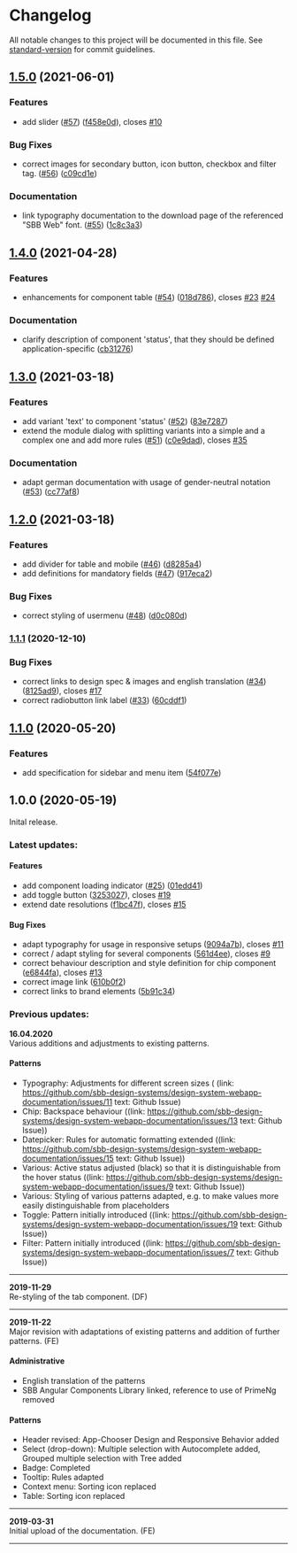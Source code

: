 # Changelog

All notable changes to this project will be documented in this file. See [standard-version](https://github.com/conventional-changelog/standard-version) for commit guidelines.

## [1.5.0](https://github.com/sbb-design-systems/design-system-webapp-documentation/compare/v1.4.0...v1.5.0) (2021-06-01)


### Features

* add slider ([#57](https://github.com/sbb-design-systems/design-system-webapp-documentation/issues/57)) ([f458e0d](https://github.com/sbb-design-systems/design-system-webapp-documentation/commit/f458e0d54a519804e1b0804b1ce66611ec5522f5)), closes [#10](https://github.com/sbb-design-systems/design-system-webapp-documentation/issues/10)


### Bug Fixes

* correct images for secondary button, icon button, checkbox and filter tag. ([#56](https://github.com/sbb-design-systems/design-system-webapp-documentation/issues/56)) ([c09cd1e](https://github.com/sbb-design-systems/design-system-webapp-documentation/commit/c09cd1ef7f7b06befc54f48253730f912f66d2d8))


### Documentation

* link typography documentation to the download page of the referenced "SBB Web" font. ([#55](https://github.com/sbb-design-systems/design-system-webapp-documentation/issues/55)) ([1c8c3a3](https://github.com/sbb-design-systems/design-system-webapp-documentation/commit/1c8c3a3b3574242eb7b17aad0d6c9015ea4a94f2))

## [1.4.0](https://github.com/sbb-design-systems/design-system-webapp-documentation/compare/v1.3.0...v1.4.0) (2021-04-28)


### Features

* enhancements for component table ([#54](https://github.com/sbb-design-systems/design-system-webapp-documentation/issues/54)) ([018d786](https://github.com/sbb-design-systems/design-system-webapp-documentation/commit/018d7862f4d5c3a33d86a7994bf9445394fcd7cb)), closes [#23](https://github.com/sbb-design-systems/design-system-webapp-documentation/issues/23) [#24](https://github.com/sbb-design-systems/design-system-webapp-documentation/issues/24)


### Documentation

* clarify description of component 'status', that they should be defined application-specific ([cb31276](https://github.com/sbb-design-systems/design-system-webapp-documentation/commit/cb312761f7647cadfdcf6166a87898a4a11af0ba))

## [1.3.0](https://github.com/sbb-design-systems/design-system-webapp-documentation/compare/v1.2.0...v1.3.0) (2021-03-18)


### Features

* add variant 'text' to component 'status' ([#52](https://github.com/sbb-design-systems/design-system-webapp-documentation/issues/52)) ([83e7287](https://github.com/sbb-design-systems/design-system-webapp-documentation/commit/83e72875184873af74031e9d8415ae343470a1b2))
* extend the module dialog with splitting variants into a simple and a complex one and add more rules ([#51](https://github.com/sbb-design-systems/design-system-webapp-documentation/issues/51)) ([c0e9dad](https://github.com/sbb-design-systems/design-system-webapp-documentation/commit/c0e9dadcffc7113a6e8bc494e7a7be913fc1d384)), closes [#35](https://github.com/sbb-design-systems/design-system-webapp-documentation/issues/35)


### Documentation
* adapt german documentation with usage of gender-neutral notation ([#53](https://github.com/sbb-design-systems/design-system-webapp-documentation/issues/53)) ([cc77af8](https://github.com/sbb-design-systems/design-system-webapp-documentation/commit/cc77af81d775208fe1831b76da7f012c0597fdda))

## [1.2.0](https://github.com/sbb-design-systems/design-system-webapp-documentation/compare/v1.1.1...v1.2.0) (2021-03-18)


### Features

* add divider for table and mobile ([#46](https://github.com/sbb-design-systems/design-system-webapp-documentation/issues/46)) ([d8285a4](https://github.com/sbb-design-systems/design-system-webapp-documentation/commit/d8285a45d17ab4934e94f77be28f0a22c2bf994e))
* add definitions for mandatory fields ([#47](https://github.com/sbb-design-systems/design-system-webapp-documentation/issues/47)) ([917eca2](https://github.com/sbb-design-systems/design-system-webapp-documentation/commit/917eca27a5c239ee97e394ba397cdb41ac3678dc))


### Bug Fixes

* correct styling of usermenu ([#48](https://github.com/sbb-design-systems/design-system-webapp-documentation/issues/48)) ([d0c080d](https://github.com/sbb-design-systems/design-system-webapp-documentation/commit/d0c080db5b511eac22b3a89dee0c6176e099383f))

### [1.1.1](https://github.com/sbb-design-systems/design-system-webapp-documentation/compare/v1.1.0...v1.1.1) (2020-12-10)


### Bug Fixes

* correct links to design spec & images and english translation ([#34](https://github.com/sbb-design-systems/design-system-webapp-documentation/issues/34)) ([8125ad9](https://github.com/sbb-design-systems/design-system-webapp-documentation/commit/8125ad93cd4ba2f3b5ec71701fed10923e99a8be)), closes [#17](https://github.com/sbb-design-systems/design-system-webapp-documentation/issues/17)
* correct radiobutton link label ([#33](https://github.com/sbb-design-systems/design-system-webapp-documentation/issues/33)) ([60cddf1](https://github.com/sbb-design-systems/design-system-webapp-documentation/commit/60cddf1e5e53d09d2dd49f6f330f097dcd2cae37))

## [1.1.0](https://github.com/sbb-design-systems/design-system-webapp-documentation/compare/v1.0.0...v1.1.0) (2020-05-20)


### Features

* add specification for sidebar and menu item ([54f077e](https://github.com/sbb-design-systems/design-system-webapp-documentation/commit/54f077eb393055102be55ac18e30143adbdcf03f))

## 1.0.0 (2020-05-19)
Inital release.

### Latest updates:

#### Features

* add component loading indicator ([#25](https://github.com/sbb-design-systems/design-system-webapp-documentation/issues/25)) ([01edd41](https://github.com/sbb-design-systems/design-system-webapp-documentation/commit/01edd41813fca7be1040cc982a86ad8e9b6c863d))
* add toggle button ([3253027](https://github.com/sbb-design-systems/design-system-webapp-documentation/commit/3253027a284812cdae0a034657f3b953e42783e0)), closes [#19](https://github.com/sbb-design-systems/design-system-webapp-documentation/issues/19)
* extend date resolutions ([f1bc47f](https://github.com/sbb-design-systems/design-system-webapp-documentation/commit/f1bc47f09b759eded2d7e3d298b3d07769c537af)), closes [#15](https://github.com/sbb-design-systems/design-system-webapp-documentation/issues/15)


#### Bug Fixes

* adapt typography for usage in responsive setups ([9094a7b](https://github.com/sbb-design-systems/design-system-webapp-documentation/commit/9094a7bce1a206eb79761f420073b9a1aeaaacd7)), closes [#11](https://github.com/sbb-design-systems/design-system-webapp-documentation/issues/11)
* correct / adapt styling for several components ([561d4ee](https://github.com/sbb-design-systems/design-system-webapp-documentation/commit/561d4eefd3f3384f5383b9b06014601f728a3e86)), closes [#9](https://github.com/sbb-design-systems/design-system-webapp-documentation/issues/9)
* correct behaviour description and style definition for chip component ([e6844fa](https://github.com/sbb-design-systems/design-system-webapp-documentation/commit/e6844fa529b06ac2d1bc33c084a875e3839476f5)), closes [#13](https://github.com/sbb-design-systems/design-system-webapp-documentation/issues/13)
* correct image link ([610b0f2](https://github.com/sbb-design-systems/design-system-webapp-documentation/commit/610b0f28d96d408914d8bad0064cb53f7f0c9222))
* correct links to brand elements ([5b91c34](https://github.com/sbb-design-systems/design-system-webapp-documentation/commit/5b91c34b1f849f0da3a427ee11198bcae461d28e))

### Previous updates:
**16.04.2020**<br>
Various additions and adjustments to existing patterns.

#### Patterns
- Typography: Adjustments for different screen sizes ( (link: https://github.com/sbb-design-systems/design-system-webapp-documentation/issues/11 text: Github Issue)
- Chip: Backspace behaviour ((link: https://github.com/sbb-design-systems/design-system-webapp-documentation/issues/13 text: Github Issue))
- Datepicker: Rules for automatic formatting extended ((link: https://github.com/sbb-design-systems/design-system-webapp-documentation/issues/15 text: Github Issue))
- Various: Active status adjusted (black) so that it is distinguishable from the hover status ((link: https://github.com/sbb-design-systems/design-system-webapp-documentation/issues/9 text: Github Issue))
- Various: Styling of various patterns adapted, e.g. to make values more easily distinguishable from placeholders
- Toggle: Pattern initially introduced ((link: https://github.com/sbb-design-systems/design-system-webapp-documentation/issues/19 text: Github Issue))
- Filter: Pattern initially introduced ((link: https://github.com/sbb-design-systems/design-system-webapp-documentation/issues/7 text: Github Issue))

* * *
**2019-11-29**<br>
Re-styling of the tab component. (DF)
* * *
**2019-11-22**<br>
Major revision with adaptations of existing patterns and addition of further patterns. (FE)

#### Administrative
- English translation of the patterns
- SBB Angular Components Library linked, reference to use of PrimeNg removed


#### Patterns
- Header revised: App-Chooser Design and Responsive Behavior added
- Select (drop-down): Multiple selection with Autocomplete added, Grouped multiple selection with Tree added
- Badge: Completed
- Tooltip: Rules adapted
- Context menu: Sorting icon replaced
- Table: Sorting icon replaced
* * *
**2019-03-31**<br>
Initial upload of the documentation. (FE)
* * *
